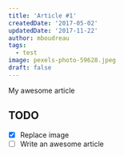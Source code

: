 ```yaml
---
title: 'Article #1'
createdDate: '2017-05-02'
updatedDate: '2017-11-22'
author: mboudreau
tags:
  - test
image: pexels-photo-59628.jpeg
draft: false
---
```


My awesome article

## TODO

-   [x] Replace image
-   [ ] Write an awesome article
